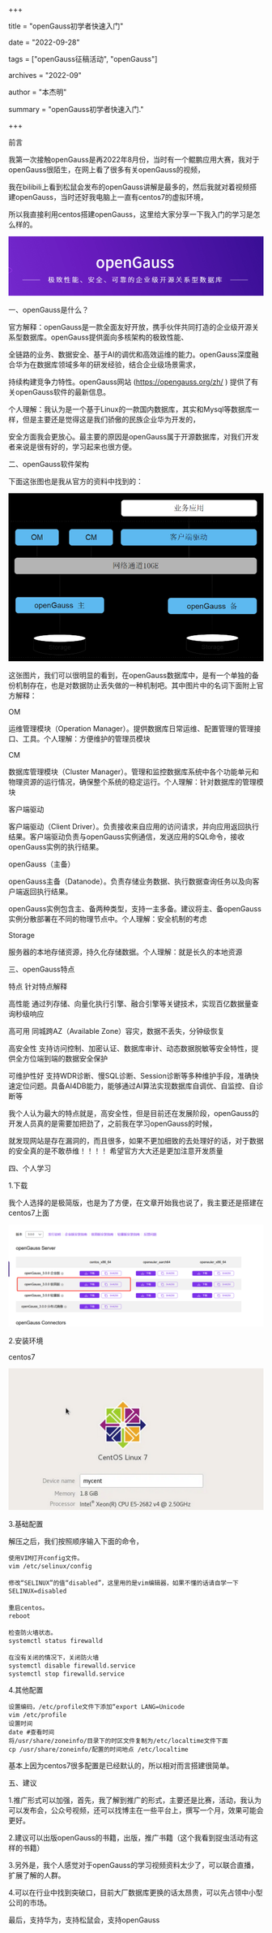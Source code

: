 +++

title = "openGauss初学者快速入门"

date = "2022-09-28"

tags = ["openGauss征稿活动", "openGauss"]

archives = "2022-09"

author = "本杰明"

summary = "openGauss初学者快速入门."

+++

前言

我第一次接触openGauss是再2022年8月份，当时有一个鲲鹏应用大赛，我对于openGauss很陌生，在网上看了很多有关openGauss的视频，

我在bilibili上看到松鼠会发布的openGauss讲解是最多的，然后我就对着视频搭建openGauss，当时还好我电脑上一直有centos7的虚拟环境，

所以我直接利用centos搭建openGauss，这里给大家分享一下我入门的学习是怎么样的。

![输入图片说明](../../../../data/img/1.png)

一、openGauss是什么？

官方解释：openGauss是一款全面友好开放，携手伙伴共同打造的企业级开源关系型数据库。openGauss提供面向多核架构的极致性能、

全链路的业务、数据安全、基于AI的调优和高效运维的能力。openGauss深度融合华为在数据库领域多年的研发经验，结合企业级场景需求，

持续构建竞争力特性。openGauss网站 (https://opengauss.org/zh/ ) 提供了有关openGauss软件的最新信息。

个人理解：我认为是一个基于Linux的一款国内数据库，其实和Mysql等数据库一样，但是主要还是觉得这是我们骄傲的民族企业华为开发的，

安全方面我会更放心。最主要的原因是openGauss属于开源数据库，对我们开发者来说是很有好的，学习起来也很方便。


二、openGauss软件架构

下面这张图也是我从官方的资料中找到的：

![输入图片说明](../../../../data/img/2.png)

这张图片，我们可以很明显的看到，在openGauss数据库中，是有一个单独的备份机制存在，也是对数据防止丢失做的一种机制吧。其中图片中的名词下面附上官方解释：

OM
	

运维管理模块（Operation Manager）。提供数据库日常运维、配置管理的管理接口、工具。个人理解：方便维护的管理员模块

CM
	

数据库管理模块（Cluster Manager）。管理和监控数据库系统中各个功能单元和物理资源的运行情况，确保整个系统的稳定运行。个人理解：针对数据库的管理模块

客户端驱动
	

客户端驱动（Client Driver）。负责接收来自应用的访问请求，并向应用返回执行结果。客户端驱动负责与openGauss实例通信，发送应用的SQL命令，接收openGauss实例的执行结果。

openGauss（主备）
	

openGauss主备（Datanode）。负责存储业务数据、执行数据查询任务以及向客户端返回执行结果。

openGauss实例包含主、备两种类型，支持一主多备。建议将主、备openGauss实例分散部署在不同的物理节点中。个人理解：安全机制的考虑

Storage
	

服务器的本地存储资源，持久化存储数据。个人理解：就是长久的本地资源

三、openGauss特点

特点	针对特点解释

高性能	通过列存储、向量化执行引擎、融合引擎等关键技术，实现百亿数据量查询秒级响应

高可用	同城跨AZ（Available Zone）容灾，数据不丢失，分钟级恢复

高安全性	支持访问控制、加密认证、数据库审计、动态数据脱敏等安全特性，提供全方位端到端的数据安全保护

可维护性好	支持WDR诊断、慢SQL诊断、Session诊断等多种维护手段，准确快速定位问题。具备AI4DB能力，能够通过AI算法实现数据库自调优、自监控、自诊断等

我个人认为最大的特点就是，高安全性，但是目前还在发展阶段，openGauss的开发人员真的是需要加把劲了，之前我在学习openGauss的时候，

就发现网站是存在漏洞的，而且很多，如果不更加细致的去处理好的话，对于数据的安全真的是不敢恭维！！！！ 希望官方大大还是更加注意开发质量

四、个人学习

1.下载

我个人选择的是极简版，也是为了方便，在文章开始我也说了，我主要还是搭建在centos7上面

![输入图片说明](../../../../data/img/4.png)

2.安装环境

centos7

![输入图片说明](../../../../data/img/5.png)

3.基础配置

解压之后，我们按照顺序输入下面的命令，


```
使用VIM打开config文件。
vim /etc/selinux/config

修改“SELINUX”的值“disabled”，这里用的是vim编辑器，如果不懂的话请自学一下
SELINUX=disabled

重启centos。
reboot

检查防火墙状态。
systemctl status firewalld

在没有关闭的情况下，关闭防火墙
systemctl disable firewalld.service
systemctl stop firewalld.service
```


4.其他配置


```
设置编码，/etc/profile文件下添加“export LANG=Unicode
vim /etc/profile
设置时间
date #查看时间
将/usr/share/zoneinfo/目录下的时区文件复制为/etc/localtime文件下面
cp /usr/share/zoneinfo/配置的时间地点 /etc/localtime

```

基本上因为centos7很多配置是已经默认的，所以相对而言搭建很简单。


五、建议

1.推广形式可以加强，首先，我了解到推广的形式，主要还是比赛，活动，我认为可以发布会，公众号视频，还可以找博主在一些平台上，撰写一个月，效果可能会更好。

2.建议可以出版openGauss的书籍，出版，推广书籍（这个我看到捉虫活动有这样的书籍）

3.另外是，我个人感觉对于openGauss的学习视频资料太少了，可以联合直播，扩展了解的人群。

4.可以在行业中找到突破口，目前大厂数据库更换的话太昂贵，可以先占领中小型公司的市场。

最后，支持华为，支持松鼠会，支持openGauss



